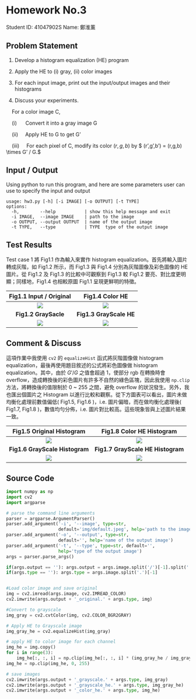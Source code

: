 # Homework No.3

Student ID: 41047902S Name: 鄭淮薰

## Problem Statement

1. Develop a histogram equalization (HE) program

2. Apply the HE to (i) gray, (ii) color images

3. For each input image, print out the input/output images and their histograms

4. Discuss your experiments.

    For a color image C,

    (i)       Convert it into a gray image G

    (ii)      Apply HE to G to get G’

    (iii)     For each pixel of C, modify its color $(r,g,b)$ by $ (r’,g’,b’) = (r,g,b) \times G’ / G.$

## Input / Output

Using python to run this program, and here are some parameters user can use to specify the input and output

```shell
usage: hw3.py [-h] [-i IMAGE] [-o OUTPUT] [-t TYPE]
options:
  -h,        --help           | show this help message and exit
  -i IMAGE,  --image IMAGE    | path to the image
  -o OUTPUT, --output OUTPUT  | name of the output image
  -t TYPE,   --type           | TYPE  type of the output image
```

## Test Results

Test case 1 將 Fig1.1 作為輸入來實作 histogram equalization。首先將輸入圖片轉成灰階，如 Fig1.2 所示，而 Fig1.3 與 Fig1.4 分別為灰階圖像及彩色圖像的 HE 圖片。從 Fig1.2 及 Fig1.3 的比較中可觀察到 Fig1.3 較 Fig1.2 要亮、對比度更明顯；同樣地，Fig1.4 也相較原圖 Fig1.1 呈現更鮮明的特徵。

| Fig1.1 Input / Original                                                              | Fig1.4 Color HE                                                                         |
|:------------------------------------------------------------------------------------:|:---------------------------------------------------------------------------------------:|
| ![](/Users/huaish/Desktop/111-2/Image_Processing/HW3/doc/img/default_original.jpeg)  | ![](/Users/huaish/Desktop/111-2/Image_Processing/HW3/doc/img/default_color_he.jpeg)     |
| **Fig1.2 GraySacle**                                                                 | **Fig1.3 GrayScale HE**                                                                 |
| ![](/Users/huaish/Desktop/111-2/Image_Processing/HW3/doc/img/default_grayscale.jpeg) | ![](/Users/huaish/Desktop/111-2/Image_Processing/HW3/doc/img/default_grayscale_he.jpeg) |

## Comment & Discuss

這項作業中我使用 `cv2` 的 `equalizeHist` 函式將灰階圖像做 histogram equalization，最後再使用題目敘述的公式將彩色圖像做 histogram equalization。其中，由於 $G'/G$ 之值會超過 1，使部分 rgb 在轉換時會 overflow，造成轉換後的彩色圖片有許多不自然的綠色區塊，因此我使用 `np.clip` 方法，將轉換後的值限制於 0 ~ 255 之間，避免 overflow 的狀況發生。另外，我也匯出個圖片之 Histogram 以進行比較和觀察。從下方圖表可以看出，圖片未做均衡化處理前數值偏低( Fig1.5, Fig1.6 )，i.e. 圖片偏暗，而在做均衡化處理後( Fig1.7, Fig1.8 )，數值均勻分佈，i.e. 圖片對比較高。這些現象皆與上述圖片結果一致。

| Fig1.5 Original Histogram                                                   | Fig1.8 Color HE Histogram                                                      |
|:---------------------------------------------------------------------------:|:------------------------------------------------------------------------------:|
| ![](/Users/huaish/Desktop/111-2/Image_Processing/HW3/doc/img/color.png)     | ![](/Users/huaish/Desktop/111-2/Image_Processing/HW3/doc/img/color_he.png)     |
| **Fig1.6 GrayScale Histogram**                                              | **Fig1.7 GrayScale HE Histogram**                                              |
| ![](/Users/huaish/Desktop/111-2/Image_Processing/HW3/doc/img/grayscale.png) | ![](/Users/huaish/Desktop/111-2/Image_Processing/HW3/doc/img/grayscale_he.png) |

<div STYLE="page-break-after: always;"></div>

## Source Code

```python
import numpy as np
import cv2
import argparse

# parse the command line arguments
parser = argparse.ArgumentParser()
parser.add_argument('-i', '--image', type=str,
                    default='img/default.jpeg', help='path to the image')
parser.add_argument('-o', '--output', type=str,
                    default='', help='name of the output image')
parser.add_argument('-t', '--type', type=str, default='',
                    help='type of the output image')
args = parser.parse_args()

if(args.output == ''): args.output = args.image.split('/')[-1].split('.')[0]
if(args.type == ''): args.type = args.image.split('.')[-1]


#Load color image and save original
img = cv2.imread(args.image, cv2.IMREAD_COLOR)
cv2.imwrite(args.output + '_original.' + args.type, img)

#Convert to grayscale
img_gray = cv2.cvtColor(img, cv2.COLOR_BGR2GRAY)

# Apply HE to Grayscale image
img_gray_he = cv2.equalizeHist(img_gray)

# apply HE to color image for each channel
img_he = img.copy()
for i in range(3):
    img_he[:, :, i] = np.clip(img_he[:, :, i] * (img_gray_he / img_gray), 0, 255)
img_he = np.clip(img_he, 0, 255)

# save images
cv2.imwrite(args.output + '_grayscale.' + args.type, img_gray)
cv2.imwrite(args.output + '_grayscale_he.' + args.type, img_gray_he)
cv2.imwrite(args.output + '_color_he.' + args.type, img_he)
```
